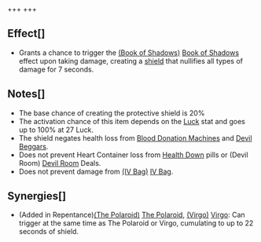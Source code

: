 +++
+++

Effect[]
--------


* Grants a chance to trigger the [(Book of Shadows)](/wiki/Book_of_Shadows "Book of Shadows") [Book of Shadows](/wiki/Book_of_Shadows "Book of Shadows") effect upon taking damage, creating a [shield](/wiki/Shield "Shield") that nullifies all types of damage for 7 seconds.


Notes[]
-------


* The base chance of creating the protective shield is 20%
* The activation chance of this item depends on the [Luck](/wiki/Luck "Luck") stat and goes up to 100% at 27 Luck.
* The shield negates health loss from [Blood Donation Machines](/wiki/Blood_Donation_Machine "Blood Donation Machine") and [Devil Beggars](/wiki/Devil_Beggar "Devil Beggar").
* Does not prevent Heart Container loss from [Health Down](/wiki/Health_Down "Health Down") pills or (Devil Room) [Devil Room](/wiki/Devil_Room "Devil Room") Deals.
* Does not prevent damage from [(IV Bag)](/wiki/IV_Bag "IV Bag") [IV Bag](/wiki/IV_Bag "IV Bag").


Synergies[]
-----------


* (Added in Repentance)[(The Polaroid)](/wiki/The_Polaroid "The Polaroid") [The Polaroid](/wiki/The_Polaroid "The Polaroid"), [(Virgo)](/wiki/Virgo "Virgo") [Virgo](/wiki/Virgo "Virgo"): Can trigger at the same time as The Polaroid or Virgo, cumulating to up to 22 seconds of shield.


